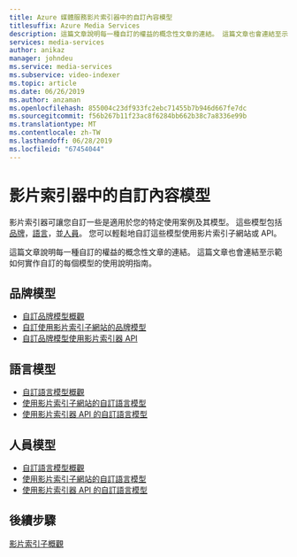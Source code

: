 ```yaml
---
title: Azure 媒體服務影片索引器中的自訂內容模型
titlesuffix: Azure Media Services
description: 這篇文章說明每一種自訂的權益的概念性文章的連結。 這篇文章也會連結至示範如何實作自訂的每個模型的使用說明指南。
services: media-services
author: anikaz
manager: johndeu
ms.service: media-services
ms.subservice: video-indexer
ms.topic: article
ms.date: 06/26/2019
ms.author: anzaman
ms.openlocfilehash: 855004c23df933fc2ebc71455b7b946d667fe7dc
ms.sourcegitcommit: f56b267b11f23ac8f6284bb662b38c7a8336e99b
ms.translationtype: MT
ms.contentlocale: zh-TW
ms.lasthandoff: 06/28/2019
ms.locfileid: "67454044"
---
```

# <a name="customizing-content-models-in-video-indexer"></a>影片索引器中的自訂內容模型

影片索引器可讓您自訂一些是適用於您的特定使用案例及其模型。 這些模型包括[品牌](customize-brands-model-overview.md)，[語言](customize-language-model-overview.md)，並[人員](customize-person-model-overview.md)。 您可以輕鬆地自訂這些模型使用影片索引子網站或 API。

這篇文章說明每一種自訂的權益的概念性文章的連結。 這篇文章也會連結至示範如何實作自訂的每個模型的使用說明指南。
 
## <a name="brands-model"></a>品牌模型

* [自訂品牌模型概觀](customize-brands-model-overview.md)
* [自訂使用影片索引子網站的品牌模型](customize-brands-model-with-website.md)
* [自訂品牌模型使用影片索引器 API](customize-brands-model-with-api.md)
 
## <a name="language-model"></a>語言模型

* [自訂語言模型概觀](customize-language-model-overview.md)
* [使用影片索引子網站的自訂語言模型](customize-language-model-with-website.md)
* [使用影片索引器 API 的自訂語言模型](customize-language-model-with-api.md)
 
## <a name="person-model"></a>人員模型

* [自訂語言模型概觀](customize-person-model-overview.md)
* [使用影片索引子網站的自訂語言模型](customize-language-model-with-website.md)
* [使用影片索引器 API 的自訂語言模型](customize-person-model-with-api.md)

## <a name="next-steps"></a>後續步驟

[影片索引子概觀](video-indexer-overview.md)